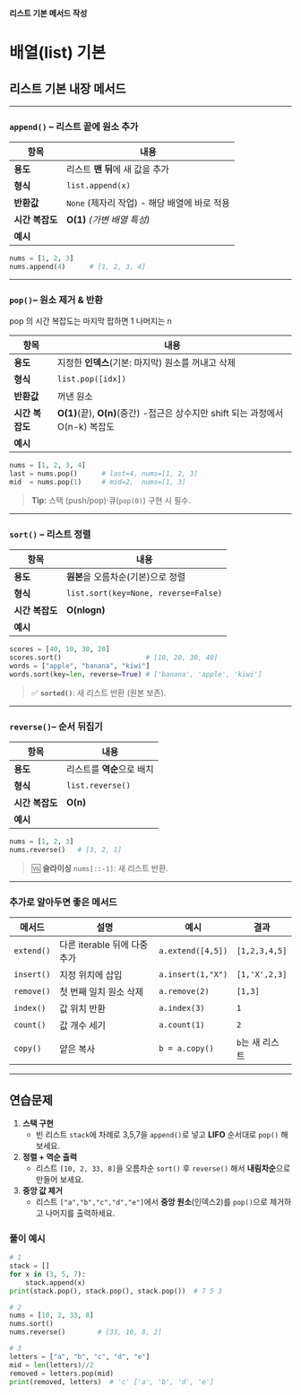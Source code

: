 **리스트 기본 메서드 작성**
# 배열(list) 기본 

## 리스트 기본 내장 메서드

---

### `append()` – 리스트 끝에 원소 추가

| 항목         | 내용                             |
| ---------- |--------------------------------|
| **용도**     | 리스트 **맨 뒤**에 새 값을 추가           |
| **형식**     | `list.append(x)`               |
| **반환값**    | `None` (제자리 작업) - 해당 배열에 바로 적용 |
| **시간 복잡도** | **O(1)** *(가변 배열 특성)*          |
| **예시**     |                                |

```python
nums = [1, 2, 3]
nums.append(4)      # [1, 2, 3, 4]
```

---

### `pop()`– 원소 제거 & 반환
pop 의 시간 복잡도는 마지막 팝하면 1 나머지는 n 

| 항목         | 내용                                                           |
| ---------- |--------------------------------------------------------------|
| **용도**     | 지정한 **인덱스**(기본: 마지막) 원소를 꺼내고 삭제                              |
| **형식**     | `list.pop([idx])`                                            |
| **반환값**    | 꺼낸 원소                                                        |
| **시간 복잡도** | **O(1)**(끝), **O(n)**(중간) -접근은 상수지만 shift 되는 과정에서 O(n-k) 복잡도 |
| **예시**     |                                                              |

```python
nums = [1, 2, 3, 4]
last = nums.pop()      # last=4, nums=[1, 2, 3]
mid  = nums.pop(1)     # mid=2,  nums=[1, 3]
```

> **Tip:** 스택 (push/pop)·큐(`pop(0)`) 구현 시 필수.

---

### `sort()` – 리스트 정렬

| 항목         | 내용                                 |
| ---------- |------------------------------------|
| **용도**     | **원본**을 오름차순(기본)으로 정렬              |
| **형식**     | `list.sort(key=None, reverse=False)` |
| **시간 복잡도** | **O(nlogn)**            |
| **예시**     |                                    |

```python
scores = [40, 10, 30, 20]
scores.sort()                     # [10, 20, 30, 40]
words = ["apple", "banana", "kiwi"]
words.sort(key=len, reverse=True) # ['banana', 'apple', 'kiwi']

```

> ✅ **`sorted()`**: 새 리스트 반환 (원본 보존).

---
 

### `reverse()`– 순서 뒤집기

| 항목         | 내용                       |
| ---------- |--------------------------|
| **용도**     | 리스트를 **역순**으로 배치  |
| **형식**     | `list.reverse()`         |
| **시간 복잡도** | **O(n)**                 |
| **예시**     |                          |

```python
nums = [1, 2, 3]
nums.reverse()   # [3, 2, 1]
```

> 🆚 **슬라이싱** `nums[::-1]`: 새 리스트 반환.

---

### 추가로 알아두면 좋은 메서드

| 메서드        | 설명                   | 예시                | 결과            |
| ---------- | -------------------- | ----------------- | ------------- |
| `extend()` | 다른 iterable 뒤에 다중 추가 | `a.extend([4,5])` | `[1,2,3,4,5]` |
| `insert()` | 지정 위치에 삽입            | `a.insert(1,"X")` | `[1,'X',2,3]` |
| `remove()` | 첫 번째 일치 원소 삭제        | `a.remove(2)`     | `[1,3]`       |
| `index()`  | 값 위치 반환              | `a.index(3)`      | `1`           |
| `count()`  | 값 개수 세기              | `a.count(1)`      | `2`           |
| `copy()`   | 얕은 복사                | `b = a.copy()`    | `b`는 새 리스트    |

---

## 연습문제

1. **스택 구현**
    * 빈 리스트 `stack`에 차례로 3,5,7을 `append()`로 넣고 **LIFO** 순서대로 `pop()` 해보세요.
2. **정렬 + 역순 출력**
    * 리스트 `[10, 2, 33, 8]`을 오름차순 `sort()` 후 `reverse()` 해서 **내림차순**으로 만들어 보세요.
3. **중앙 값 제거**
    * 리스트 `["a","b","c","d","e"]`에서 **중앙 원소**(인덱스2)를 `pop()`으로 제거하고 나머지를 출력하세요.

### 풀이 예시


```python
# 1
stack = []
for x in (3, 5, 7):
    stack.append(x)
print(stack.pop(), stack.pop(), stack.pop())  # 7 5 3

# 2
nums = [10, 2, 33, 8]
nums.sort()
nums.reverse()        # [33, 10, 8, 2]

# 3
letters = ["a", "b", "c", "d", "e"]
mid = len(letters)//2
removed = letters.pop(mid)
print(removed, letters)  # 'c' ['a', 'b', 'd', 'e']
```
